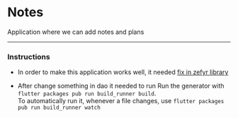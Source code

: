 # Notes
Application where we can add notes and plans

---
### Instructions
* In order to make this application works well, it needed [fix in zefyr library](https://www.youtube.com/watch?v=TbrqCsOXzCs)

* After change something in dao it needed to run Run the generator with  
`flutter packages pub run build_runner build`.  
To automatically run it, whenever a file changes, use `flutter packages pub run build_runner watch`
